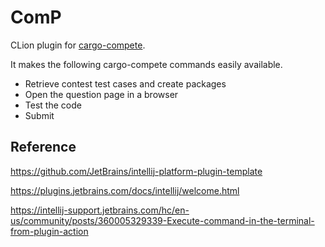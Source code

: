 # ComP

<!-- Plugin description -->
CLion plugin for [cargo-compete](https://github.com/qryxip/cargo-compete).

It makes the following cargo-compete commands easily available.
- Retrieve contest test cases and create packages
- Open the question page in a browser
- Test the code
- Submit
<!-- Plugin description end -->

## Reference
https://github.com/JetBrains/intellij-platform-plugin-template

https://plugins.jetbrains.com/docs/intellij/welcome.html

https://intellij-support.jetbrains.com/hc/en-us/community/posts/360005329339-Execute-command-in-the-terminal-from-plugin-action
